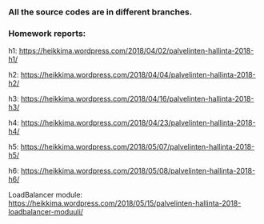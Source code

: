 ### All the source codes are in different branches.

### Homework reports:

h1: https://heikkima.wordpress.com/2018/04/02/palvelinten-hallinta-2018-h1/

h2: https://heikkima.wordpress.com/2018/04/04/palvelinten-hallinta-2018-h2/

h3: https://heikkima.wordpress.com/2018/04/16/palvelinten-hallinta-2018-h3/

h4: https://heikkima.wordpress.com/2018/04/23/palvelinten-hallinta-2018-h4/

h5: https://heikkima.wordpress.com/2018/05/07/palvelinten-hallinta-2018-h5/

h6: https://heikkima.wordpress.com/2018/05/08/palvelinten-hallinta-2018-h6/

LoadBalancer module: https://heikkima.wordpress.com/2018/05/15/palvelinten-hallinta-2018-loadbalancer-moduuli/
